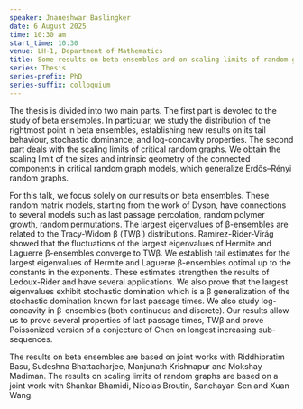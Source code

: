```yaml
---
speaker: Jnaneshwar Baslingker
date: 6 August 2025
time: 10:30 am
start_time: 10:30
venue: LH-1, Department of Mathematics
title: Some results on beta ensembles and on scaling limits of random graphs
series: Thesis
series-prefix: PhD
series-suffix: colloquium
---
```


The thesis is divided into two main parts. The first part is devoted to the study of beta ensembles. In particular, we study the distribution of the rightmost point in
beta ensembles, establishing new results on its tail behaviour, stochastic dominance, and log-concavity properties. The second part deals with the scaling limits of
critical random graphs. We obtain the scaling limit of the sizes and intrinsic geometry of the connected components in critical random graph models, which generalize
Erdős–Rényi random graphs.

For this talk, we focus solely on our results on beta ensembles. These random matrix models, starting from the work of Dyson, have connections to several models such as
last passage percolation, random polymer growth, random permutations. The largest eigenvalues of β-ensembles are related to the Tracy-Widom β (TWβ ) distributions.
Ramírez-Rider-Virág showed that the fluctuations of the largest eigenvalues of Hermite and Laguerre β-ensembles converge to TWβ. We establish tail estimates for the
largest eigenvalues of Hermite and Laguerre β-ensembles optimal up to the constants in the exponents. These estimates strengthen the results of Ledoux-Rider and have
several applications. We also prove that the largest eigenvalues exhibit stochastic domination which is a β generalization of the stochastic domination known for last
passage times. We also study log-concavity in β-ensembles (both continuous and discrete). Our results allow us to prove several properties of last passage times, TWβ and
prove Poissonized version of a conjecture of Chen on longest increasing sub-sequences.

The results on beta ensembles are based on joint works with Riddhipratim Basu, Sudeshna Bhattacharjee, Manjunath Krishnapur and Mokshay Madiman. The results on scaling
limits of random graphs are based on a joint work with Shankar Bhamidi, Nicolas Broutin, Sanchayan Sen and Xuan Wang.
